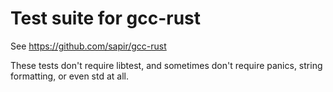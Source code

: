 # Test suite for gcc-rust

See https://github.com/sapir/gcc-rust

These tests don't require libtest, and sometimes don't require panics,
string formatting, or even std at all.
